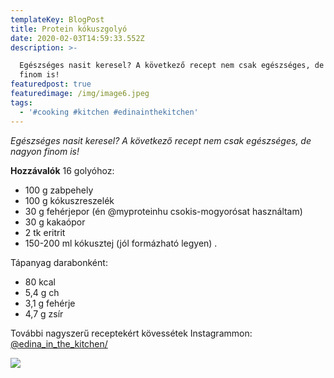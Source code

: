 ```yaml
---
templateKey: BlogPost
title: Protein kókuszgolyó
date: 2020-02-03T14:59:33.552Z
description: >-

  Egészséges nasit keresel? A következő recept nem csak egészséges, de nagyon
  finom is!
featuredpost: true
featuredimage: /img/image6.jpeg
tags:
  - '#cooking #kitchen #edinainthekitchen'
---
```

_Egészséges nasit keresel? A következő recept nem csak egészséges, de nagyon finom is!_

**Hozzávalók** 16 golyóhoz:

* 100 g zabpehely
* 100 g kókuszreszelék
* 30 g fehérjepor (én @myproteinhu csokis-mogyorósat használtam)
* 30 g kakaópor
* 2 tk eritrit
* 150-200 ml kókusztej (jól formázható legyen) .

Tápanyag darabonként:

* 80 kcal
* 5,4 g ch
* 3,1 g fehérje
* 4,7 g zsír 

További nagyszerű receptekért kövessétek Instagrammon: [@edina_in_the_kitchen/](https://www.instagram.com/edina_in_the_kitchen/)

![](/img/image6.jpeg)
